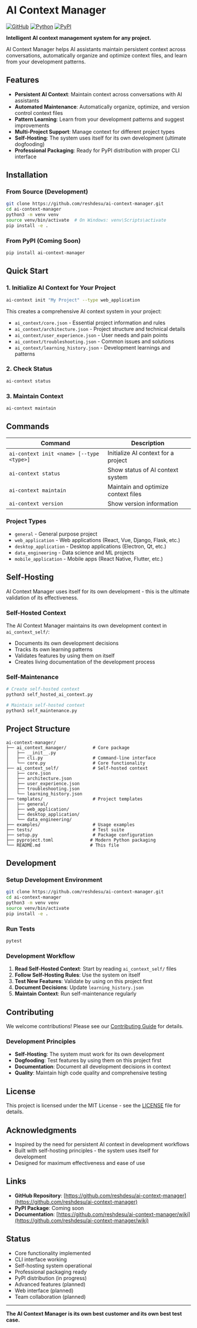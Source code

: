 # AI Context Manager

[![GitHub](https://img.shields.io/github/license/reshdesu/ai-context-manager)](https://github.com/reshdesu/ai-context-manager/blob/main/LICENSE)
[![Python](https://img.shields.io/badge/python-3.8+-blue.svg)](https://www.python.org/downloads/)
[![PyPI](https://img.shields.io/pypi/v/ai-context-manager)](https://pypi.org/project/ai-context-manager/)

**Intelligent AI context management system for any project.**

AI Context Manager helps AI assistants maintain persistent context across conversations, automatically organize and optimize context files, and learn from your development patterns.

##  Features

- **Persistent AI Context**: Maintain context across conversations with AI assistants
- **Automated Maintenance**: Automatically organize, optimize, and version control context files
- **Pattern Learning**: Learn from your development patterns and suggest improvements
- **Multi-Project Support**: Manage context for different project types
- **Self-Hosting**: The system uses itself for its own development (ultimate dogfooding)
- **Professional Packaging**: Ready for PyPI distribution with proper CLI interface

##  Installation

### From Source (Development)

```bash
git clone https://github.com/reshdesu/ai-context-manager.git
cd ai-context-manager
python3 -m venv venv
source venv/bin/activate  # On Windows: venv\Scripts\activate
pip install -e .
```

### From PyPI (Coming Soon)

```bash
pip install ai-context-manager
```

##  Quick Start

### 1. Initialize AI Context for Your Project

```bash
ai-context init "My Project" --type web_application
```

This creates a comprehensive AI context system in your project:
- `ai_context/core.json` - Essential project information and rules
- `ai_context/architecture.json` - Project structure and technical details
- `ai_context/user_experience.json` - User needs and pain points
- `ai_context/troubleshooting.json` - Common issues and solutions
- `ai_context/learning_history.json` - Development learnings and patterns

### 2. Check Status

```bash
ai-context status
```

### 3. Maintain Context

```bash
ai-context maintain
```

##  Commands

| Command | Description |
|---------|-------------|
| `ai-context init <name> [--type <type>]` | Initialize AI context for a project |
| `ai-context status` | Show status of AI context system |
| `ai-context maintain` | Maintain and optimize context files |
| `ai-context version` | Show version information |

### Project Types

- `general` - General purpose project
- `web_application` - Web applications (React, Vue, Django, Flask, etc.)
- `desktop_application` - Desktop applications (Electron, Qt, etc.)
- `data_engineering` - Data science and ML projects
- `mobile_application` - Mobile apps (React Native, Flutter, etc.)

##  Self-Hosting

AI Context Manager uses itself for its own development - this is the ultimate validation of its effectiveness.

### Self-Hosted Context

The AI Context Manager maintains its own development context in `ai_context_self/`:
- Documents its own development decisions
- Tracks its own learning patterns
- Validates features by using them on itself
- Creates living documentation of the development process

### Self-Maintenance

```bash
# Create self-hosted context
python3 self_hosted_ai_context.py

# Maintain self-hosted context
python3 self_maintenance.py
```

##  Project Structure

```
ai-context-manager/
├── ai_context_manager/          # Core package
│   ├── __init__.py
│   ├── cli.py                   # Command-line interface
│   └── core.py                  # Core functionality
├── ai_context_self/             # Self-hosted context
│   ├── core.json
│   ├── architecture.json
│   ├── user_experience.json
│   ├── troubleshooting.json
│   └── learning_history.json
├── templates/                   # Project templates
│   ├── general/
│   ├── web_application/
│   ├── desktop_application/
│   └── data_engineering/
├── examples/                    # Usage examples
├── tests/                       # Test suite
├── setup.py                     # Package configuration
├── pyproject.toml              # Modern Python packaging
└── README.md                   # This file
```

##  Development

### Setup Development Environment

```bash
git clone https://github.com/reshdesu/ai-context-manager.git
cd ai-context-manager
python3 -m venv venv
source venv/bin/activate
pip install -e .
```

### Run Tests

```bash
pytest
```

### Development Workflow

1. **Read Self-Hosted Context**: Start by reading `ai_context_self/` files
2. **Follow Self-Hosting Rules**: Use the system on itself
3. **Test New Features**: Validate by using on this project first
4. **Document Decisions**: Update `learning_history.json`
5. **Maintain Context**: Run self-maintenance regularly

##  Contributing

We welcome contributions! Please see our [Contributing Guide](CONTRIBUTING.md) for details.

### Development Principles

- **Self-Hosting**: The system must work for its own development
- **Dogfooding**: Test features by using them on this project first
- **Documentation**: Document all development decisions in context
- **Quality**: Maintain high code quality and comprehensive testing

##  License

This project is licensed under the MIT License - see the [LICENSE](LICENSE) file for details.

##  Acknowledgments

- Inspired by the need for persistent AI context in development workflows
- Built with self-hosting principles - the system uses itself for development
- Designed for maximum effectiveness and ease of use

##  Links

- **GitHub Repository**: [https://github.com/reshdesu/ai-context-manager](https://github.com/reshdesu/ai-context-manager)
- **PyPI Package**: Coming soon
- **Documentation**: [https://github.com/reshdesu/ai-context-manager/wiki](https://github.com/reshdesu/ai-context-manager/wiki)

##  Status

-  Core functionality implemented
-  CLI interface working
-  Self-hosting system operational
-  Professional packaging ready
-  PyPI distribution (in progress)
-  Advanced features (planned)
-  Web interface (planned)
-  Team collaboration (planned)

---

**The AI Context Manager is its own best customer and its own best test case.**
